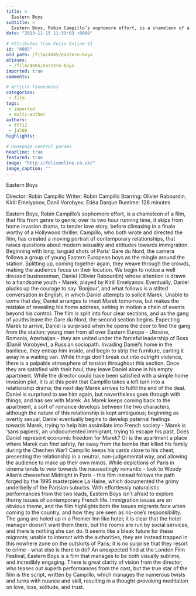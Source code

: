 ```yaml
---
title: >
  Eastern Boys
subtitle: >
  Eastern Boys, Robin Campillo’s sophomore effort, is a chameleon of a film, that flits from genre to genre; over its two hour running time, it skips from home invasion drama, to tender love story, before climaxing in a finale worthy of a Hollywood thriller.
date: "2013-11-15 11:39:03 +0000"

# Attributes from Felix Online V1
id: "4085"
old_path: /film/4085/eastern-boys
aliases:
 - /film/4085/eastern-boys
imported: true
comments:

# Article Taxonomies
categories:
 - film
tags:
 - imported
 - multi-author
authors:
 - ff712
 - jal08
highlights:

# Homepage control params
headline: true
featured: true
image: "http://felixonline.co.uk/"
image_caption: ""
---
```


Eastern Boys

Director: Robin Campillo
 Writer: Robin Campillo
 Starring: Olivier Rabourdin, Kirill Emelyanov, Danil Vorobyev, Edéa Darque
 Runtime: 128 minutes

Eastern Boys, Robin Campillo’s sophomore effort, is a chameleon of a film, that flits from genre to genre; over its two hour running time, it skips from home invasion drama, to tender love story, before climaxing in a finale worthy of a Hollywood thriller. Campillo, who both wrote and directed the film, has created a moving portrait of contemporary relationships, that raises questions about modern sexuality and attitudes towards immigration.
 Beginning with long, languid shots of Paris’ Gare du Nord, the camera follows a group of young Eastern European boys as the mingle around the station. Splitting up, coming together again, they weave through the crowds, making the audience focus on their location. We begin to notice a well dressed businessman, Daniel (Olivier Rabourdin) whose attention is drawn to a handsome youth - Marek, played by Kirill Emelyanov. Eventually, Daniel plucks up the courage to say ‘Bonjour’, and what follows is a stilted conversation in English, in which Daniel attempts to solicit Marek. Unable to come that day, Daniel arranges to meet Marek tomorrow, but makes the mistake of revealing his home address, setting in motion a chain of events beyond his control.
 The film is split into four clear sections, and as the gang of youths leave the Gare du Nord, the second section begins. Expecting Marek to arrive, Daniel is surprised when he opens the door to find the gang from the station; young men from all over Eastern Europe - Ukraine, Romania, Azerbaijan - they are united under the forceful leadership of Boss (Daniil Vorobyev), a Russian sociopath. Invading Daniel’s home in the banlieue, they entrap him inside, and begin to strip the furniture, carting it away in a waiting van. While things don’t break out into outright violence, there is a palpable atmosphere of tension throughout this section. Once they are satisfied with their haul, they leave Daniel alone in his empty apartment.
 While the director could have been satisfied with a simple home invasion plot, it is at this point that Campillo takes a left turn into a relationship drama; the next day Marek arrives to fulfill his end of the deal. Daniel is surprised to see him again, but nevertheless goes through with things, and has sex with Marek. As Marek keeps coming back to the apartment, a sort of romance develops between the two characters, although the nature of this relationship is kept ambiguous; beginning as overtly sexual, Daniel eventually begins to develop paternal feelings towards Marek, trying to help him assimilate into French society - Marek is ‘sans papiers’, an undocumented immigrant, trying to escape his past. Does Daniel represent economic freedom for Marek? Or is the apartment a place where Marek can find safety, far away from the bombs that killed his family during the Chechen War? Campillo keeps his cards close to his chest, presenting the relationship in a neutral, non-judgemental way, and allowing the audience to make up their own minds.
 While depictions of Paris in cinema tends to veer towards the nauseatingly romantic - look to Woody Allen’s cheesefest Midnight in Paris - this film instead follows the path forged by the 1995 masterpiece La Haine, which documented the grimy underbelly of the Parisian suburbs. With effortlessly naturalistic performances from the two leads, Eastern Boys isn’t afraid to explore thorny issues of contemporary French life. Immigration issues are an obvious theme, and the film highlights both the issues migrants face when coming to the country, and how they are seen as no-one’s responsibility. The gang are holed up in a Premier Inn like hotel; it is clear that the hotel manager doesn’t want them there, but the rooms are run by social services, and there is nothing she can do. It seems like a bleak future for these migrants; unable to interact with the authorities, they are instead trapped in this nowhere zone on the outskirts of Paris; it is no surprise that they resort to crime - what else is there to do?
 An unexpected find at the London Film Festival, Eastern Boys is a film that manages to be both visually sublime, and incredibly engaging. There is great clarity of vision from the director, who teases out superb performances from the cast, but the true star of the film is the script, written by Campillo, which manages the numerous twists and turns with nuance and skill, resulting in a thought-provoking meditation on love, loss, solitude, and trust.
